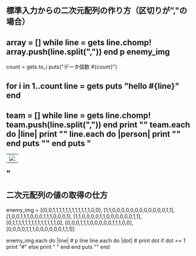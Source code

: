 ## 標準入力からの二次元配列の作り方（区切りが”,"の場合）
array = []
while line = gets
    line.chomp!
    array.push(line.split(","))
end
p enemy_img
---
count = gets.to_i
puts("データ個数 #{count}")

for i in 1..count
    line = gets
    puts "hello #{line}"
end
---
team = []
while line = gets
    line.chomp!
    team.push(line.split(","))
end
print "<table>"
team.each do |line|
    print "<tr>"
    line.each do |person|
        print "<td><img src='#{players_img[person.to_i]}'></td>"
    end
    puts "</tr>"
end
  puts "</table>"
---
## 二次元配列の値の取得の仕方
enemy_img = [[0,0,1,1,1,1,1,1,1,1,1,1,1,1,0,0],
             [1,1,0,0,0,0,0,0,0,0,0,0,0,0,1,1],
             [1,0,0,1,1,1,0,0,0,1,1,1,0,0,0,1],
             [1,1,0,0,0,0,1,1,0,0,0,0,0,0,1,1],
             [0,1,1,1,1,1,1,1,1,1,1,1,1,1,1,0],
             [0,0,0,1,1,1,0,0,0,0,0,1,1,1,0,0],
             [0,0,0,0,1,1,1,0,0,0,0,0,0,1,1,1]]

enemy_img.each do |line|
    # p line
    line.each do |dot|
        # print dot
        if dot == 1
            print "#"
        else
            print " "
        end
    end
    puts ""
end
